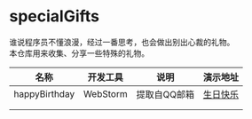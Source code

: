 # specialGifts
谁说程序员不懂浪漫，经过一番思考，也会做出别出心裁的礼物。  
本仓库用来收集、分享一些特殊的礼物。

| 名称          | 开发工具 | 说明          | 演示地址                                                     |
| ------------- | -------- | ------------ | ------------------------------------------------------------ |
| happyBirthday | WebStorm | 提取自QQ邮箱  | [生日快乐](https://ztianming.github.io/happyBirthday/brithday.html) |
|               |          |              |                                                              |
|               |          |              |                                                              |
